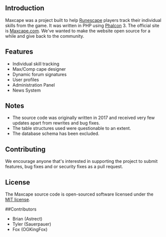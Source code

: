 ## Introduction
Maxcape was a project built to help [Runescape](https://www.runescape.com/community) players track their individual skills from the game. It was written in PHP using [Phalcon](https://phalcon.io/en-us) 3. The official site is [Maxcape.com](https://maxcape.com). We've wanted to make the website open source for a while and give back to the community.

## Features
- Individual skill tracking
- Max/Comp cape designer
- Dynamic forum signatures
- User profiles
- Administration Panel
- News System

## Notes
- The source code was originally written in 2017 and received very few updates apart from rewrites and bug fixes.
- The table structures used were questionable to an extent.
- The database schema has been excluded. 

## Contributing
We encourage anyone that's interested in supporting the project to submit features, bug fixes and or security fixes as a pull request.

## License
The Maxcape source code is open-sourced software licensed under the [MIT license](http://opensource.org/licenses/MIT).

##Contributors
- Brian (Astrect)
- Tyler (Sauerpauer)
- Fox (OGKingFox)